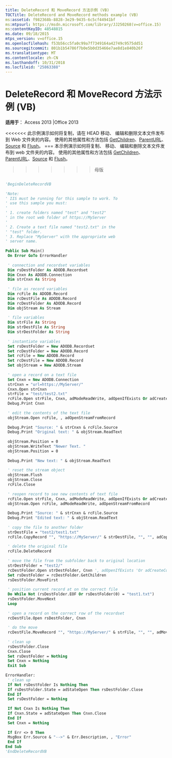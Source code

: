 ```yaml
---
title: DeleteRecord 和 MoveRecord 方法示例 (VB)
TOCTitle: DeleteRecord and MoveRecord methods example (VB)
ms:assetid: f982368b-8828-3e29-9435-6c5cf44941bf
ms:mtpsurl: https://msdn.microsoft.com/library/JJ250268(v=office.15)
ms:contentKeyID: 48548815
ms.date: 09/18/2015
mtps_version: v=office.15
ms.openlocfilehash: f53b56cc5fa0c99a7f7349164a42749c9575dd51
ms.sourcegitcommit: 801b1b54786f7b0e5b0d35466e7ae8d1e840b26f
ms.translationtype: MT
ms.contentlocale: zh-CN
ms.lasthandoff: 10/31/2018
ms.locfileid: "25863388"
---
```

# <a name="deleterecord-and-moverecord-methods-example-vb"></a>DeleteRecord 和 MoveRecord 方法示例 (VB)


**适用于**： Access 2013 |Office 2013

<<<<<<< 此示例演示如何将复制，请在 HEAD 移动、 编辑和删除文本文件发布到 Web 文件夹的内容。 使用的其他属性和方法包括 [GetChildren](getchildren-method-ado.md)、[ParentURL](parenturl-property-ado.md)、[Source](source-property-ado-record.md) 和 [Flush](flush-method-ado.md)。
=== 本示例演示如何将复制、 移动、 编辑和删除文本文件发布到 web 文件夹的内容。 使用的其他属性和方法包括 [GetChildren](getchildren-method-ado.md)、[ParentURL](parenturl-property-ado.md)、[Source](source-property-ado-record.md) 和 [Flush](flush-method-ado.md)。
>>>>>>> 母版

```vb 
 
'BeginDeleteRecordVB 
 
'Note: 
' IIS must be running for this sample to work. To 
' use this sample you must: 
' 
' 1. create folders named "test" and "test2" 
' in the root web folder of https://MyServer 
' 
' 2. Create a text file named "test2.txt" in the 
' "test" folder. 
' 3. Replace "MyServer" with the appropriate web 
' server name. 
 
Public Sub Main() 
 On Error GoTo ErrorHandler 
 
 ' connection and recordset variables 
 Dim rsDestFolder As ADODB.Recordset 
 Dim Cnxn As ADODB.Connection 
 Dim strCnxn As String 
 
 ' file as record variables 
 Dim rcFile As ADODB.Record 
 Dim rcDestFile As ADODB.Record 
 Dim rcDestFolder As ADODB.Record 
 Dim objStream As Stream 
 
 ' file variables 
 Dim strFile As String 
 Dim strDestFile As String 
 Dim strDestFolder As String 
 
 ' instantiate variables 
 Set rsDestFolder = New ADODB.Recordset 
 Set rcDestFolder = New ADODB.Record 
 Set rcFile = New ADODB.Record 
 Set rcDestFile = New ADODB.Record 
 Set objStream = New ADODB.Stream 
 
 ' open a record on a text file 
 Set Cnxn = New ADODB.Connection 
 strCnxn = "url=https://MyServer/" 
 Cnxn.Open strCnxn 
 strFile = "test/test2.txt" 
 rcFile.Open strFile, Cnxn, adModeReadWrite, adOpenIfExists Or adCreateNonCollection 
 Debug.Print Cnxn 
 
 ' edit the contents of the text file 
 objStream.Open rcFile, , adOpenStreamFromRecord 
 
 Debug.Print "Source: " & strCnxn & rcFile.Source 
 Debug.Print "Original text: " & objStream.ReadText 
 
 objStream.Position = 0 
 objStream.WriteText "Newer Text. " 
 objStream.Position = 0 
 
 Debug.Print "New text: " & objStream.ReadText 
 
 ' reset the stream object 
 objStream.Flush 
 objStream.Close 
 rcFile.Close 
 
 ' reopen record to see new contents of text file 
 rcFile.Open strFile, Cnxn, adModeReadWrite, adOpenIfExists Or adCreateNonCollection 
 objStream.Open rcFile, adModeReadWrite, adOpenStreamFromRecord 
 
 Debug.Print "Source: " & strCnxn & rcFile.Source 
 Debug.Print "Edited text: " & objStream.ReadText 
 
 ' copy the file to another folder 
 strDestFile = "test2/test1.txt" 
 rcFile.CopyRecord "", "https://MyServer/" & strDestFile, "", "", adCopyOverWrite 
 
 ' delete the original file 
 rcFile.DeleteRecord 
 
 ' move the file from the subfolder back to original location 
 strDestFolder = "test2/" 
 rcDestFolder.Open strDestFolder, Cnxn ', adOpenIfExists 'Or adCreateCollection 
 Set rsDestFolder = rcDestFolder.GetChildren 
 rsDestFolder.MoveFirst 
 
 ' position current record at on the correct file 
 Do While Not (rsDestFolder.EOF Or rsDestFolder(0) = "test1.txt") 
 rsDestFolder.MoveNext 
 Loop 
 
 ' open a record on the correct row of the recordset 
 rcDestFile.Open rsDestFolder, Cnxn 
 
 ' do the move 
 rcDestFile.MoveRecord "", "https://MyServer/" & strFile, "", "", adMoveOverWrite 
 
 ' clean up 
 rsDestFolder.Close 
 Cnxn.Close 
 Set rsDestFolder = Nothing 
 Set Cnxn = Nothing 
 Exit Sub 
 
ErrorHandler: 
 ' clean up 
 If Not rsDestFolder Is Nothing Then 
 If rsDestFolder.State = adStateOpen Then rsDestFolder.Close 
 End If 
 Set rsDestFolder = Nothing 
 
 If Not Cnxn Is Nothing Then 
 If Cnxn.State = adStateOpen Then Cnxn.Close 
 End If 
 Set Cnxn = Nothing 
 
 If Err <> 0 Then 
 MsgBox Err.Source & "-->" & Err.Description, , "Error" 
 End If 
End Sub 
'EndDeleteRecordVB 
```

